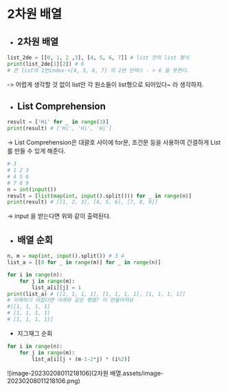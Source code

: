# 2차원 배열

- ## 2차원 배열

```python
list_2de = [[0, 1, 2 ,3], [4, 5, 6, 7]] # list 안의 list 형식
print(list_2de[1][2]) # 6
# 큰 list의 1번index->[4, 5, 6, 7] 의 2번 인덱스 - > 6 을 뜻한다.
```

 -> 어렵게 생각할 것 없이 list안 각 원소들이 list형으로 되어있다~ 라 생각하자.

- ## List Comprehension

```python
result = ['Hi' for _ in range(3)] 
print(result) # ['Hi', 'Hi', 'Hi']
```

  ->  List Comprehension은 대괄호 사이에 for문, 조건문 등을 사용하여 간결하게 List를 만들 수 있게 해준다.

``` python
# 3
# 1 2 3
# 4 5 6
# 7 8 9
n = int(input())
result = [list(map(int, input().split())) for _ in range(n)]
print(result) # [[1, 2, 3], [4, 5, 6], [7, 8, 9]]
```

  -> input 을 받는다면 위와 같이 출력된다.

- ## 배열 순회

```python
n, m = map(int, input().split()) # 3 4
list_a = [[0 for _ in range(m)] for _ in range(n)]

for i in range(n):
    for j in range(m):
        list_a[i][j] = 1 
print(list_a) # [[1, 1, 1, 1], [1, 1, 1, 1], [1, 1, 1, 1]]
# 이해하기 어렵다면 아래와 같은 행렬? 이 만들어져요
#[[1, 1, 1, 1]
# [1, 1, 1, 1]
# [1, 1, 1, 1]]

```

- 지그재그 순회

```python
for i in range(n):
    for j in range(m):
        list_a[i][j + (m-1-2*j) * (i%2)] 
```

![image-20230208011218106](2차원 배열.assets/image-20230208011218106.png)